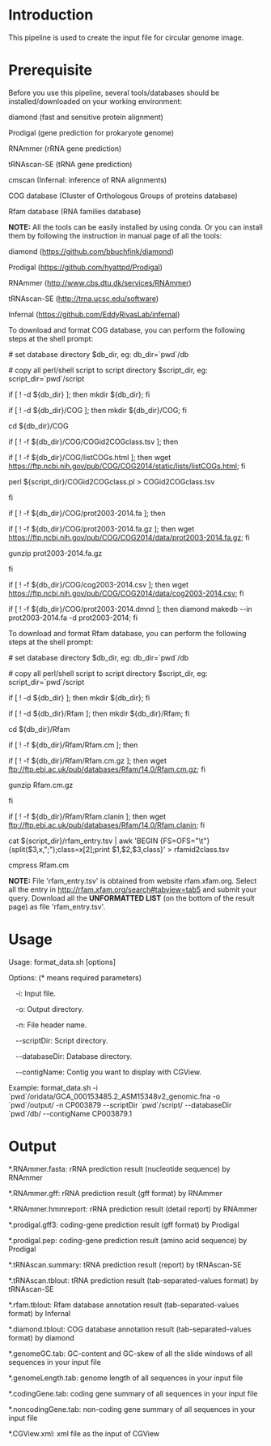 # Introduction

This pipeline is used to create the input file for circular genome image.

# Prerequisite

Before you use this pipeline, several tools/databases should be
installed/downloaded on your working environment:

diamond (fast and sensitive protein alignment)

Prodigal (gene prediction for prokaryote genome)

RNAmmer (rRNA gene prediction)

tRNAscan-SE (tRNA gene prediction)

cmscan (Infernal: inference of RNA alignments)

COG database (Cluster of Orthologous Groups of proteins database)

Rfam database (RNA families database)

**NOTE:** All the tools can be easily installed by using conda. Or you can
install them by following the instruction in manual page of all the tools:

diamond (https://github.com/bbuchfink/diamond)

Prodigal (https://github.com/hyattpd/Prodigal)

RNAmmer (http://www.cbs.dtu.dk/services/RNAmmer)

tRNAscan-SE (http://trna.ucsc.edu/software)

Infernal (https://github.com/EddyRivasLab/infernal)

To download and format COG database, you can perform the following steps at the
shell prompt:

\# set database directory \$db_dir, eg: db_dir=\`pwd\`/db

\# copy all perl/shell script to script directory \$script_dir, eg:
script_dir=\`pwd\`/script

if [ ! -d \${db_dir} ]; then mkdir \${db_dir}; fi

if [ ! -d \${db_dir}/COG ]; then mkdir \${db_dir}/COG; fi

cd \${db_dir}/COG

if [ ! -f \${db_dir}/COG/COGid2COGclass.tsv ]; then

if [ ! -f \${db_dir}/COG/listCOGs.html ]; then wget
https://ftp.ncbi.nih.gov/pub/COG/COG2014/static/lists/listCOGs.html; fi

perl \${script_dir}/COGid2COGclass.pl \> COGid2COGclass.tsv

fi

if [ ! -f \${db_dir}/COG/prot2003-2014.fa ]; then

if [ ! -f \${db_dir}/COG/prot2003-2014.fa.gz ]; then wget
https://ftp.ncbi.nih.gov/pub/COG/COG2014/data/prot2003-2014.fa.gz; fi

gunzip prot2003-2014.fa.gz

fi

if [ ! -f \${db_dir}/COG/cog2003-2014.csv ]; then wget
https://ftp.ncbi.nih.gov/pub/COG/COG2014/data/cog2003-2014.csv; fi

if [ ! -f \${db_dir}/COG/prot2003-2014.dmnd ]; then diamond makedb --in
prot2003-2014.fa -d prot2003-2014; fi

To download and format Rfam database, you can perform the following steps at the
shell prompt:

\# set database directory \$db_dir, eg: db_dir=\`pwd\`/db

\# copy all perl/shell script to script directory \$script_dir, eg:
script_dir=\`pwd\`/script

if [ ! -d \${db_dir} ]; then mkdir \${db_dir}; fi

if [ ! -d \${db_dir}/Rfam ]; then mkdir \${db_dir}/Rfam; fi

cd \${db_dir}/Rfam

if [ ! -f \${db_dir}/Rfam/Rfam.cm ]; then

if [ ! -f \${db_dir}/Rfam/Rfam.cm.gz ]; then wget
ftp://ftp.ebi.ac.uk/pub/databases/Rfam/14.0/Rfam.cm.gz; fi

gunzip Rfam.cm.gz

fi

if [ ! -f \${db_dir}/Rfam/Rfam.clanin ]; then wget
ftp://ftp.ebi.ac.uk/pub/databases/Rfam/14.0/Rfam.clanin; fi

cat \${script_dir}/rfam_entry.tsv \| awk 'BEGIN
{FS=OFS="\\t"}{split(\$3,x,";");class=x[2];print \$1,\$2,\$3,class}' \>
rfamid2class.tsv

cmpress Rfam.cm

**NOTE:** File 'rfam_entry.tsv' is obtained from website rfam.xfam.org. Select
all the entry in http://rfam.xfam.org/search#tabview=tab5 and submit your
query. Download all the **UNFORMATTED LIST** (on the bottom of the result page)
as file 'rfam_entry.tsv'.

# Usage

Usage: format_data.sh [options]

Options: (\* means required parameters)

&emsp;\-i: Input file.

&emsp;\-o: Output directory.

&emsp;\-n: File header name.

&emsp;\--scriptDir: Script directory.

&emsp;\--databaseDir: Database directory.

&emsp;\--contigName: Contig you want to display with CGView.

Example: format_data.sh -i
\`pwd\`/oridata/GCA_000153485.2_ASM15348v2_genomic.fna -o \`pwd\`/output/ -n
CP003879 --scriptDir \`pwd\`/script/ --databaseDir \`pwd\`/db/ --contigName
CP003879.1

# Output

\*.RNAmmer.fasta: rRNA prediction result (nucleotide sequence) by RNAmmer

\*.RNAmmer.gff: rRNA prediction result (gff format) by RNAmmer

\*.RNAmmer.hmmreport: rRNA prediction result (detail report) by RNAmmer

\*.prodigal.gff3: coding-gene prediction result (gff format) by Prodigal

\*.prodigal.pep: coding-gene prediction result (amino acid sequence) by Prodigal

\*.tRNAscan.summary: tRNA prediction result (report) by tRNAscan-SE

\*.tRNAscan.tblout: tRNA prediction result (tab-separated-values format) by
tRNAscan-SE

\*.rfam.tblout: Rfam database annotation result (tab-separated-values format) by
Infernal

\*.diamond.tblout: COG database annotation result (tab-separated-values format)
by diamond

\*.genomeGC.tab: GC-content and GC-skew of all the slide windows of all sequences
in your input file

\*.genomeLength.tab: genome length of all sequences in your input file

\*.codingGene.tab: coding gene summary of all sequences in your input file

\*.noncodingGene.tab: non-coding gene summary of all sequences in your input file

\*.CGView.xml: xml file as the input of CGView
